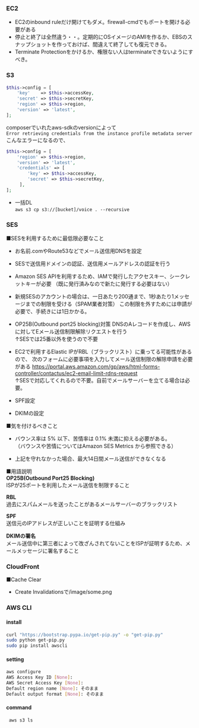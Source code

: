 ### EC2
- EC2のinbound ruleだけ開けてもダメ。firewall-cmdでもポートを開ける必要がある
- 停止と終了は全然違う・・。定期的にOSイメージのAMIを作るか、EBSのスナップショットを作っておけば、間違えて終了しても復元できる。
- Terminate Protectionをかけるか、権限ない人はterminateできないようにすべき。

### S3
```php
$this->config = [
    'key'    => $this->accessKey,
    'secret' => $this->secretKey,
    'region' => $this->region,
    'version' => 'latest',
];
```

composerでいれたaws-sdkのversionによって  
```Error retrieving credentials from the instance profile metadata server```
こんなエラーになるので、
```php
$this->config = [
    'region' => $this->region,
    'version' => 'latest',
    'credentials' => [
        'key' => $this->accessKey,
        'secret' => $this->secretKey,
     ],
];
```
- 一括DL   
```aws s3 cp s3://[bucket]/voice . --recursive```

### SES
■SESを利用するために最低限必要なこと  
- お名前.comやRoute53などでメール送信用DNSを設定

- SESで送信用ドメインの認証、送信用メールアドレスの認証を行う

- Amazon SES APIを利用するため、IAMで発行したアクセスキー、シークレットキーが必要
（既に発行済みなので新たに発行する必要はない）

- 新規SESのアカウントの場合は、一日あたり200通まで、1秒あたり1メッセージまでの制限を受ける（SPAM業者対策）
この制限を外すためには申請が必要で、手続きには1日かかる。

- OP25B(Outbound port25 blocking)対策
DNSのAレコードを作成し、AWSに対してEメール送信制限解除リクエストを行う  
↑SESでは25番以外を使うので不要

- EC2で利用するElastic IPがRBL（ブラックリスト）に乗ってる可能性があるので、
次のフォームに必要事項を入力してメール送信制限の解除申請を必要がある
https://portal.aws.amazon.com/gp/aws/html-forms-controller/contactus/ec2-email-limit-rdns-request  
↑SESで対応してくれるので不要。自前でメールサーバーを立てる場合は必要。

- SPF設定

- DKIMの設定

■気を付けるべきこと
- バウンス率は 5% 以下、苦情率は 0.1% 未満に抑える必要がある。  
（バウンスや苦情についてはAmazon SES Metrics から参照できる）

- 上記を守れなかった場合、最大14日間メール送信ができなくなる

■用語説明  
**OP25B(Outbound Port25 Blocking)**  
ISPが25ポートを利用したメール送信を制限すること

**RBL**  
過去にスパムメールを送ったことがあるメールサーバーのブラックリスト

**SPF**  
送信元のIPアドレスが正しいことを証明する仕組み

**DKIMの署名**  
メール送信中に第三者によって改ざんされてないことをISPが証明するため、メールメッセージに署名すること

### CloudFront
■Cache Clear   
- Create Invalidationsで/image/some.png

### AWS CLI
#### install
```bash
curl "https://bootstrap.pypa.io/get-pip.py" -o "get-pip.py"
sudo python get-pip.py
sudo pip install awscli
```
#### setting
```bash
aws configure
AWS Access Key ID [None]: 
AWS Secret Access Key [None]: 
Default region name [None]: そのまま
Default output format [None]: そのまま
```

#### command
```bash
 aws s3 ls
 ```

